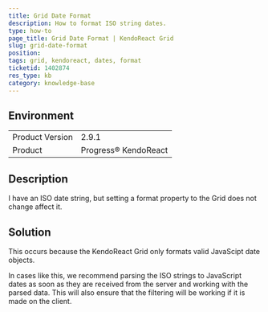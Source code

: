 ```yaml
---
title: Grid Date Format
description: How to format ISO string dates.
type: how-to
page_title: Grid Date Format | KendoReact Grid
slug: grid-date-format
position:
tags: grid, kendoreact, dates, format
ticketid: 1402874
res_type: kb
category: knowledge-base
---
```


## Environment
<table>
	<tbody>
		<tr>
			<td>Product Version</td>
			<td>2.9.1</td>
		</tr>
		<tr>
			<td>Product</td>
			<td>Progress® KendoReact</td>
		</tr>
	</tbody>
</table>


## Description
I have an ISO date string, but setting a format property to the Grid does not change affect it.

## Solution
This occurs because the KendoReact Grid only formats valid JavaScipt date objects.

In cases like this, we recommend parsing the ISO strings to JavaScript dates as soon as they are received from the server and working with the parsed data. This will also ensure that the filtering will be working if it is made on the client.
